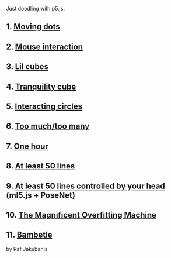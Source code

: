 Just doodling with p5.js.

## 1. [Moving dots](https://rafajak.github.io/p5.js-sketches/2018_08_05-moving_dots)
## 2. [Mouse interaction](https://rafajak.github.io/p5.js-sketches/2018_08_12-mouse_interaction)
## 3. [Lil cubes](https://rafajak.github.io/p5.js-sketches/2018_08_16-lil_cubes)
## 4. [Tranquility cube](https://rafajak.github.io/p5.js-sketches/2018_08_16-tranquility_cube)
## 5. [Interacting circles](https://rafajak.github.io/p5.js-sketches/2018_08_15-interacting-circles)
## 6. [Too much/too many](https://rafajak.github.io/p5.js-sketches/2018_09_23-toomuch)
## 7. [One hour](https://rafajak.github.io/p5.js-sketches/2018_09_25-one-hour)
## 8. [At least 50 lines](https://rafajak.github.io/p5.js-sketches/2018_10_12-at_least_50_lines)
## 9. [At least 50 lines controlled by your head](https://rafajak.github.io/p5.js-sketches/2018_10_12-50_move_your_head)  (ml5.js + PoseNet)
## 10. [The Magnificent Overfitting Machine](https://rafajak.github.io/p5.js-sketches/2018_10_21-THE_MAGNIFICENT_OVERFITTING_MACHINE)
## 11. [Bambetle](https://rafajak.github.io/p5.js-sketches/2018_11_01-Bambetle)


by Raf Jakubanis

